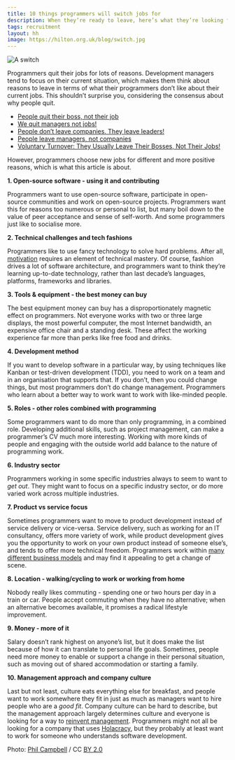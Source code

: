 ```yaml
---
title: 10 things programmers will switch jobs for
description: When they’re ready to leave, here’s what they’re looking for
tags: recruitment
layout: hh
image: https://hilton.org.uk/blog/switch.jpg
---
```


![A switch](switch.jpg)

Programmers quit their jobs for lots of reasons.
Development managers tend to focus on their current situation, which makes them think about reasons to leave in terms of what their programmers don’t like about their current jobs.
This shouldn’t surprise you, considering the consensus about why people quit.

* [People quit their boss, not their job](http://businesspaths.net/Articles/12/people-quit-their-boss-not-their-job)
* [We quit managers not jobs!](https://www.cuinsight.com/we-quit-managers-not-jobs.html)
* [People don’t leave companies. They leave leaders!](http://gregsavage.com.au/2013/04/03/people-don’t-leave-companies-they-leave-leaders/)
* [People leave managers, not companies](http://www.astburymarsden.com/our-thinking/article/0/people-leave-managers-not-companies/)
* [Voluntary Turnover: They Usually Leave Their Bosses, Not Their Jobs!](https://managementisajourney.com/voluntary-turnover-they-usually-leave-their-bosses-not-their-jobs/)

However, programmers choose new jobs for different and more positive reasons, which is what this article is about.

**1. Open-source software - using it and contributing**

Programmers want to use open-source software, participate in open-source communities and work on open-source projects.
Programmers want this for reasons too numerous or personal to list, but many boil down to the value of peer acceptance and sense of self-worth.
And some programmers just like to socialise more.

**2. Technical challenges and tech fashions**

Programmers like to use fancy technology to solve hard problems.
After all, [motivation](http://www.danpink.com/books/drive/) requires an element of technical mastery.
Of course, fashion drives a lot of software architecture, and programmers want to think they’re learning up-to-date technology, rather than last decade’s languages, platforms, frameworks and libraries.

**3. Tools & equipment - the best money can buy**

The best equipment money can buy has a disproportionately magnetic effect on programmers.
Not everyone works with two or three large displays, the most powerful computer, the most Internet bandwidth, an expensive office chair and a standing desk.
These affect the working experience far more than perks like free food and drinks.

**4. Development method**

If you want to develop software in a particular way, by using techniques like Kanban or test-driven development (TDD), you need to work on a team and in an organisation that supports that.
If you don’t, then you could change things, but most programmers don’t do change management.
Programmers who learn about a better way to work want to work with like-minded people.

**5. Roles - other roles combined with programming**

Some programmers want to do more than only programming, in a combined role.
Developing additional skills, such as project management, can make a programmer’s CV much more interesting.
Working with more kinds of people and engaging with the outside world add balance to the nature of programming work.

**6. Industry sector**

Programmers working in some specific industries always to seem to want to _get out_.
They might want to focus on a specific industry sector, or do more varied work across multiple industries.

**7. Product vs service focus**

Sometimes programmers want to move to product development instead of service delivery or vice-versa.
Service delivery, such as working for an IT consultancy, offers more variety of work, while product development gives you the opportunity to work on your own product instead of someone else’s, and tends to offer more technical freedom.
Programmers work within [many different business models](http://www.amazon.co.uk/gp/product/1119999243/ref=as_li_qf_sp_asin_il_tl?ie=UTF8&tag=allankelly-21&linkCode=as2&camp=1634&creative=6738&creativeASIN=1119999243) and may find it appealing to get a change of scene.

**8. Location - walking/cycling to work or working from home**

Nobody really likes commuting - spending one or two hours per day in a train or car.
People accept commuting when they have no alternative; when an alternative becomes available, it promises a radical lifestyle improvement.

**9. Money - more of it**

Salary doesn’t rank highest on anyone’s list, but it does make the list because of how it can translate to personal life goals.
Sometimes, people need more money to enable or support a change in their personal situation, such as moving out of shared accommodation or starting a family.

**10. Management approach and company culture**

Last but not least, culture eats everything else for breakfast, and people want to work somewhere they fit in just as much as managers want to hire people who are a _good fit_.
Company culture can be hard to describe, but the management approach largely determines culture and everyone is looking for a way to [reinvent management](http://www.reinventing-business.com/2010/06/objective.html).
Programmers might not all be looking for a company that uses [Holacracy](http://www.holacracy.org), but they probably at least want to work for someone who understands software development.

Photo: [Phil Campbell](https://www.flickr.com/photos/clanlife/3074758879) / CC [BY 2.0](https://creativecommons.org/licenses/by/2.0/)
